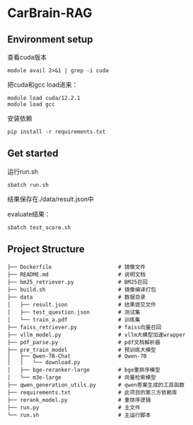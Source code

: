 # CarBrain-RAG
## **Environment setup**

查看cuda版本

```
module avail 2>&1 | grep -i cuda
```

把cuda和gcc load进来：

```
module load cuda/12.2.1
module load gcc
```

安装依赖

```
pip install -r requirements.txt
```

## Get started

运行run.sh

```
sbatch run.sh
```

结果保存在./data/result.json中

evaluate结果：

```
sbatch test_score.sh
```


## Project Structure

```
├── Dockerfile                     # 镜像文件
├── README.md                      # 说明文档
├── bm25_retriever.py              # BM25召回
├── build.sh                       # 镜像编译打包
├── data                           # 数据目录
│   ├── result.json                # 结果提交文件
│   ├── test_question.json         # 测试集
│   └── train_a.pdf                # 训练集
├── faiss_retriever.py             # faiss向量召回
├── vllm_model.py                  # vllm大模型加速wrapper
├── pdf_parse.py                   # pdf文档解析器
├── pre_train_model                # 预训练大模型
│   ├── Qwen-7B-Chat               # Qwen-7B
│   │   └── download.py
│   ├── bge-reranker-large         # bge重排序模型
│   └── m3e-large                  # 向量检索模型
├── qwen_generation_utils.py       # qwen答案生成的工具函数
├── requirements.txt               # 此项目的第三方依赖库
├── rerank_model.py                # 重排序逻辑
├── run.py                         # 主文件
└── run.sh                         # 主运行脚本
```